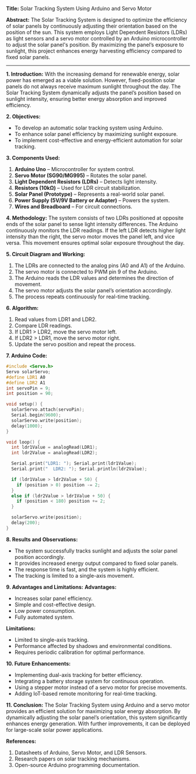 **Title:** Solar Tracking System Using Arduino and Servo Motor

**Abstract:** The Solar Tracking System is designed to optimize the efficiency of solar panels by continuously adjusting their orientation based on the position of the sun. This system employs Light Dependent Resistors (LDRs) as light sensors and a servo motor controlled by an Arduino microcontroller to adjust the solar panel's position. By maximizing the panel’s exposure to sunlight, this project enhances energy harvesting efficiency compared to fixed solar panels.

---

**1. Introduction:** With the increasing demand for renewable energy, solar power has emerged as a viable solution. However, fixed-position solar panels do not always receive maximum sunlight throughout the day. The Solar Tracking System dynamically adjusts the panel’s position based on sunlight intensity, ensuring better energy absorption and improved efficiency.

**2. Objectives:**

- To develop an automatic solar tracking system using Arduino.
- To enhance solar panel efficiency by maximizing sunlight exposure.
- To implement cost-effective and energy-efficient automation for solar tracking.

**3. Components Used:**

1. **Arduino Uno** – Microcontroller for system control.
2. **Servo Motor (SG90/MG995)** – Rotates the solar panel.
3. **Light Dependent Resistors (LDRs)** – Detects light intensity.
4. **Resistors (10kΩ)** – Used for LDR circuit stabilization.
5. **Solar Panel (Prototype)** – Represents a real-world solar panel.
6. **Power Supply (5V/9V Battery or Adapter)** – Powers the system.
7. **Wires and Breadboard** – For circuit connections.

**4. Methodology:** The system consists of two LDRs positioned at opposite ends of the solar panel to sense light intensity differences. The Arduino continuously monitors the LDR readings. If the left LDR detects higher light intensity than the right, the servo motor moves the panel left, and vice versa. This movement ensures optimal solar exposure throughout the day.

**5. Circuit Diagram and Working:**

1. The LDRs are connected to the analog pins (A0 and A1) of the Arduino.
2. The servo motor is connected to PWM pin 9 of the Arduino.
3. The Arduino reads the LDR values and determines the direction of movement.
4. The servo motor adjusts the solar panel’s orientation accordingly.
5. The process repeats continuously for real-time tracking.

**6. Algorithm:**

1. Read values from LDR1 and LDR2.
2. Compare LDR readings.
3. If LDR1 > LDR2, move the servo motor left.
4. If LDR2 > LDR1, move the servo motor right.
5. Update the servo position and repeat the process.

**7. Arduino Code:**

```cpp
#include <Servo.h>
Servo solarServo;
#define LDR1 A0
#define LDR2 A1
int servoPin = 9;
int position = 90;

void setup() {
  solarServo.attach(servoPin);
  Serial.begin(9600);
  solarServo.write(position);
  delay(1000);
}

void loop() {
  int ldr1Value = analogRead(LDR1);
  int ldr2Value = analogRead(LDR2);

  Serial.print("LDR1: "); Serial.print(ldr1Value);
  Serial.print("  LDR2: "); Serial.println(ldr2Value);

  if (ldr1Value > ldr2Value + 50) {
    if (position > 0) position -= 2;
  }
  else if (ldr2Value > ldr1Value + 50) {
    if (position < 180) position += 2;
  }

  solarServo.write(position);
  delay(200);
}
```

**8. Results and Observations:**

- The system successfully tracks sunlight and adjusts the solar panel position accordingly.
- It provides increased energy output compared to fixed solar panels.
- The response time is fast, and the system is highly efficient.
- The tracking is limited to a single-axis movement.

**9. Advantages and Limitations:** **Advantages:**

- Increases solar panel efficiency.
- Simple and cost-effective design.
- Low power consumption.
- Fully automated system.

**Limitations:**

- Limited to single-axis tracking.
- Performance affected by shadows and environmental conditions.
- Requires periodic calibration for optimal performance.

**10. Future Enhancements:**

- Implementing dual-axis tracking for better efficiency.
- Integrating a battery storage system for continuous operation.
- Using a stepper motor instead of a servo motor for precise movements.
- Adding IoT-based remote monitoring for real-time tracking.

**11. Conclusion:** The Solar Tracking System using Arduino and a servo motor provides an efficient solution for maximizing solar energy absorption. By dynamically adjusting the solar panel’s orientation, this system significantly enhances energy generation. With further improvements, it can be deployed for large-scale solar power applications.

**References:**

1. Datasheets of Arduino, Servo Motor, and LDR Sensors.
2. Research papers on solar tracking mechanisms.
3. Open-source Arduino programming documentation.

